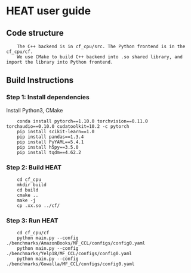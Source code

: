 # HEAT user guide

## Code structure
```
    The C++ backend is in cf_cpu/src. The Python frontend is in the cf_cpu/cf.
    We use CMake to build C++ backend into .so shared library, and import the library into Python frontend. 
```

## Build Instructions

### Step 1: Install dependencies
Install Python3, CMake
```
    conda install pytorch==1.10.0 torchvision==0.11.0 torchaudio==0.10.0 cudatoolkit=10.2 -c pytorch
    pip install scikit-learn==1.0
    pip install pandas==1.3.4
    pip install PyYAML==5.4.1
    pip install h5py==3.5.0
    pip install tqdm==4.62.2
```

### Step 2: Build HEAT
```
    cd cf_cpu
    mkdir build
    cd build
    cmake ..
    make -j
    cp .xx.so ../cf/
```

### Step 3: Run HEAT
```
    cd cf_cpu/cf
    python main.py --config ./benchmarks/AmazonBooks/MF_CCL/configs/config0.yaml
    python main.py --config ./benchmarks/Yelp18/MF_CCL/configs/config0.yaml
    python main.py --config ./benchmarks/Gowalla/MF_CCL/configs/config0.yaml
```
